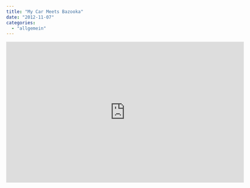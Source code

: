 ```yaml
---
title: "My Car Meets Bazooka"
date: "2012-11-07"
categories: 
  - "allgemein"
---
```


<iframe width="640" height="380" src="https://www.youtube.com/embed/JqndZqfrITQ" title="" frameborder="0" allow="accelerometer; autoplay; clipboard-write; encrypted-media; gyroscope; picture-in-picture; web-share" referrerpolicy="strict-origin-when-cross-origin" allowfullscreen></iframe>
